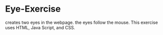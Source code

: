 # Eye-Exercise
creates two eyes in the webpage. the eyes follow the mouse. This exercise uses HTML, Java Script, and CSS.
